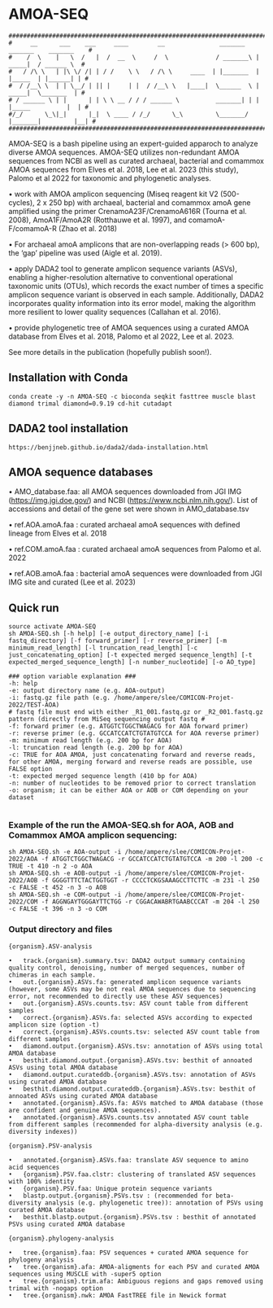 # AMOA-SEQ
````
############################################################################################
#     __      ___    ___     ____        __               _______    _______    _______    #
#    /  \    |   \  /   |  /  __  \     /  \             / _______\ |  _____|  / ______ \  #
#   / /\ \   | |\ \/ /| | / /    \ \   / /\ \     ____  | |_______  | |_____  | |______| | #
#  / /__\ \  | | \__/ | || |     | |  / /__\ \   |____|  \______  \ |  _____|  \_______  | #
# / ______ \ | |      | | \ \ __ / / / ______ \          _______| | | |_____          |  | #
#/_/      \_\|_|      |_|  \ ____ / /_/      \_\         \_______/  |_______|         |__| #
############################################################################################
````
AMOA-SEQ is a bash pipeline using an expert-guided apparoch to analyze diverse AMOA sequences.
AMOA-SEQ utilizes non-redundant AMOA sequences from NCBI as well as curated archaeal, bacterial and comammox AMOA sequences from Elves et al. 2018, Lee et al. 2023 (this study), Palomo et al 2022 for taxonomic and phylogenetic analyses. 

• work with AMOA amplicon sequencing (Miseq reagent kit V2 (500-cycles), 2 x 250 bp) with archaeal, bacterial and comammox amoA gene amplified using the primer CrenamoA23F/CrenamoA616R (Tourna et al. 2008), AmoA1F/AmoA2R (Rotthauwe et al. 1997), and comamoA-F/comamoA-R (Zhao et al. 2018)

• For archaeal amoA amplicons that are non-overlapping reads (> 600 bp), the ‘gap’ pipeline was used (Aigle et al. 2019).

• apply DADA2 tool to generate amplicon sequence variants (ASVs), enabling a higher-resolution alternative to conventional operational taxonomic units (OTUs), which records the exact number of times a specific amplicon sequence variant is observed in each sample. Additionally, DADA2 incorporates quality information into its error model, making the algorithm more resilient to lower quality sequences (Callahan et al. 2016).

• provide phylogenetic tree of AMOA sequences using a curated AMOA database from Elves et al. 2018, Palomo et al 2022, Lee et al. 2023.

See more details in the publication (hopefully publish soon!).

## Installation with Conda
````
conda create -y -n AMOA-SEQ -c bioconda seqkit fasttree muscle blast diamond trimal diamond=0.9.19 cd-hit cutadapt
````

## DADA2 tool installation 
````
https://benjjneb.github.io/dada2/dada-installation.html
````

## AMOA sequence databases
•	AMO_database.faa: all AMOA sequences downloaded from JGI IMG (https://img.jgi.doe.gov/) and NCBI (https://www.ncbi.nlm.nih.gov/). List of accessions and detail of the gene set were shown in AMO_database.tsv 

•	ref.AOA.amoA.faa : curated archaeal amoA sequences with defined lineage from Elves et al. 2018

•	ref.COM.amoA.faa : curated archaeal amoA sequences from Palomo et al. 2022

•	ref.AOB.amoA.faa  : bacterial amoA sequences were downloaded from JGI IMG site and curated (Lee et al. 2023) 

## Quick run
````
source activate AMOA-SEQ
sh AMOA-SEQ.sh [-h help] [-e output_directory_name] [-i fastq_directory] [-f forward_primer] [-r reverse_primer] [-m minimum_read_length] [-l truncation_read_length] [-c just_concatenating_option] [-t expected merged sequence_length] [-t expected_merged_sequence_length] [-n number_nucleotide] [-o AO_type]

### option variable explanation ###
-h: help
-e: output directory name (e.g. AOA-output)
-i: fastq.gz file path (e.g. /home/ampere/slee/COMICON-Projet-2022/TEST-AOA) 
# fastq file must end with either _R1_001.fastq.gz or _R2_001.fastq.gz pattern (directly from MiSeq sequencing output fastq #
-f: forward primer (e.g. ATGGTCTGGCTWAGACG for AOA forward primer)
-r: reverse primer (e.g. GCCATCCATCTGTATGTCCA for AOA reverse primer)
-m: minimum read length (e.g. 200 bp for AOA)
-l: truncation read length (e.g. 200 bp for AOA)
-c: TRUE for AOA AMOA, just concatenating forward and reverse reads, for other AMOA, merging forward and reverse reads are possible, use FALSE option
-t: expected merged sequence length (410 bp for AOA)
-n: number of nucleotides to be removed prior to correct translation 
-o: organism; it can be either AOA or AOB or COM depending on your dataset


````

### Example of the run the AMOA-SEQ.sh for AOA, AOB and Comammox AMOA amplicon sequencing:
````
sh AMOA-SEQ.sh -e AOA-output -i /home/ampere/slee/COMICON-Projet-2022/AOA -f ATGGTCTGGCTWAGACG -r GCCATCCATCTGTATGTCCA -m 200 -l 200 -c TRUE -t 410 -n 2 -o AOA
sh AMOA-SEQ.sh -e AOB-output -i /home/ampere/slee/COMICON-Projet-2022/AOB -f GGGGTTTCTACTGGTGGT -r CCCCTCKGSAAAGCCTTCTTC -m 231 -l 250 -c FALSE -t 452 -n 3 -o AOB
sh AMOA-SEQ.sh -e COM-output -i /home/ampere/slee/COMICON-Projet-2022/COM -f AGGNGAYTGGGAYTTCTGG -r CGGACAWABRTGAABCCCAT -m 204 -l 250 -c FALSE -t 396 -n 3 -o COM
````

### Output directory and files
````
{organism}.ASV-analysis

•	track.{organism}.summary.tsv: DADA2 output summary containing quality control, denoising, number of merged sequences, number of chimeras in each sample. 
•	out.{organism}.ASVs.fa: generated amplicon sequence variants (however, some ASVs may be not real AMOA sequences due to sequencing error, not recommended to directly use these ASV sequences)
•	out.{organism}.ASVs.counts.tsv: ASV count table from different samples
•	correct.{organism}.ASVs.fa: selected ASVs according to expected amplicon size (option -t) 
•	correct.{organism}.ASVs.counts.tsv: selected ASV count table from different samples
•	diamond.output.{organism}.ASVs.tsv: annotation of ASVs using total AMOA database
•	besthit.diamond.output.{organism}.ASVs.tsv: besthit of annoated ASVs using total AMOA database
•	diamond.output.curateddb.{organism}.ASVs.tsv: annotation of ASVs using curated AMOA database  
•	besthit.diamond.output.curateddb.{organism}.ASVs.tsv: besthit of annoated ASVs using curated AMOA database  
•	annotated.{organism}.ASVs.fa: ASVs matched to AMOA database (those are confident and genuine AMOA sequences). 
•	annotated.{organism}.ASVs.counts.tsv annotated ASV count table from different samples (recommended for alpha-diversity analysis (e.g. diversity indexes)) 

{organism}.PSV-analysis

•	annotated.{organism}.ASVs.faa: translate ASV sequence to amino acid sequences
•	{organism}.PSV.faa.clstr: clustering of translated ASV sequences with 100% identity
•	{organism}.PSV.faa: Unique protein sequence variants
•	blastp.output.{organism}.PSVs.tsv : (recommended for beta-diversity analysis (e.g. phylogenetic tree)): annotation of PSVs using curated AMOA database
•	besthit.blastp.output.{organism}.PSVs.tsv : besthit of annotated PSVs using curated AMOA database 

{organism}.phylogeny-analysis

•	tree.{organism}.faa: PSV sequences + curated AMOA sequence for phylogeny analysis
•	tree.{organism}.afa: AMOA-aligments for each PSV and curated AMOA sequences using MUSCLE with -super5 option
•	tree.{organism}.trim.afa: Ambiguous regions and gaps removed using trimal with -nogaps option
•	tree.{organism}.nwk: AMOA FastTREE file in Newick format  
